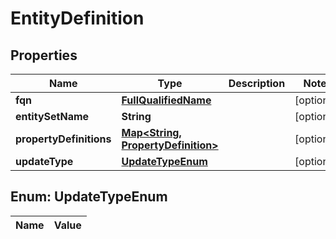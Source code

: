

# EntityDefinition

## Properties

Name | Type | Description | Notes
------------ | ------------- | ------------- | -------------
**fqn** | [**FullQualifiedName**](FullQualifiedName.md) |  |  [optional]
**entitySetName** | **String** |  |  [optional]
**propertyDefinitions** | [**Map&lt;String, PropertyDefinition&gt;**](PropertyDefinition.md) |  |  [optional]
**updateType** | [**UpdateTypeEnum**](#UpdateTypeEnum) |  |  [optional]


## Enum: UpdateTypeEnum

Name | Value
---- | -----




